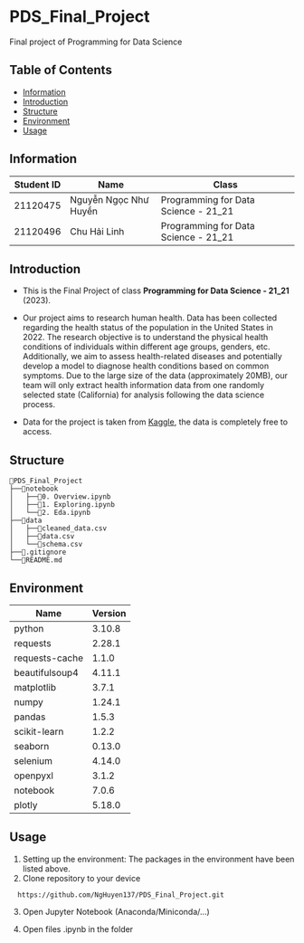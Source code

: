 # PDS_Final_Project
Final project of Programming for Data Science

## Table of Contents

 - [Information](#information)
 - [Introduction](#introduction)
 - [Structure](#structure)
 - [Environment](#environment)
 - [Usage](#usage)

## Information

| Student ID | Name                   | Class                                | 
|------------|------------------------|--------------------------------------|
| 21120475   | Nguyễn Ngọc Như Huyền  | Programming for Data Science - 21_21 |
| 21120496   | Chu Hải Linh           | Programming for Data Science - 21_21 |


## Introduction

- This is the Final Project of class **Programming for Data Science - 21_21** (2023).

- Our project aims to research human health. Data has been collected regarding the health status of the population in the United States in 2022. The research objective is to understand the physical health conditions of individuals within different age groups, genders, etc. Additionally, we aim to assess health-related diseases and potentially develop a model to diagnose health conditions based on common symptoms. Due to the large size of the data (approximately 20MB), our team will only extract health information data from one randomly selected state (California) for analysis following the data science process. 

- Data for the project is taken from [Kaggle](https://www.kaggle.com/datasets/kamilpytlak/personal-key-indicators-of-heart-disease/data?select=2022), the data is completely free to access.

## Structure

```
📂PDS_Final_Project
├──📂notebook
│   ├──📜0. Overview.ipynb
│   ├──📜1. Exploring.ipynb
│   └──📜2. Eda.ipynb
├──📂data
│   ├──📜cleaned_data.csv
│   ├──📜data.csv
│   └──📜schema.csv
├──📜.gitignore
└──📜README.md
```

## Environment
| Name            |     Version   |
|-----------------|---------------|
| python          |     3.10.8    |
| requests        |     2.28.1    |
| requests-cache  |     1.1.0     |
| beautifulsoup4  |     4.11.1    |
| matplotlib      |     3.7.1     |
| numpy           |     1.24.1    |
| pandas          |     1.5.3     |
| scikit-learn    |     1.2.2     |
| seaborn         |     0.13.0    |
| selenium        |     4.14.0    |
| openpyxl        |     3.1.2     |
| notebook        |     7.0.6     |
| plotly          |     5.18.0    |

## Usage
1. Setting up the environment: The packages in the environment have been listed above.
2. Clone repository to your device

```
  https://github.com/NgHuyen137/PDS_Final_Project.git
```
3. Open Jupyter Notebook (Anaconda/Miniconda/...)

4. Open files .ipynb in the folder 
